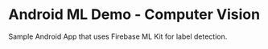 # Android ML Demo - Computer Vision
Sample Android App that uses Firebase ML Kit for label detection.
